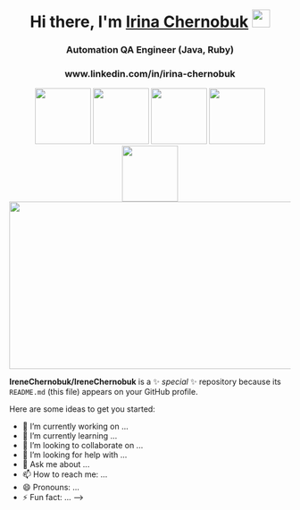 <h1 align="center">Hi there, I'm <a href="https://daniilshat.ru/" target="_blank">Irina Chernobuk</a> 
<img src="https://github.com/blackcater/blackcater/raw/main/images/Hi.gif" height="32"/></h1>
<h3 align="center"> Automation QA Engineer (Java, Ruby) </h3>
<h3 align="center"> www.linkedin.com/in/irina-chernobuk </h3>

<div id="header" align="center">
  <img src="https://media.giphy.com/media/zgduo4kWRRDVK/giphy.gif" width="100"/>
  <img src="https://media.giphy.com/media/zgduo4kWRRDVK/giphy.gif" width="100"/>
  <img src="https://media.giphy.com/media/zgduo4kWRRDVK/giphy.gif" width="100"/>
  <img src="https://media.giphy.com/media/zgduo4kWRRDVK/giphy.gif" width="100"/>
  <img src="https://media.giphy.com/media/zgduo4kWRRDVK/giphy.gif" width="100"/>
</div>

<div align="center">
  <img src="https://media.giphy.com/media/dWesBcTLavkZuG35MI/giphy.gif" width="600" height="300"/>
</div>


**IreneChernobuk/IreneChernobuk** is a ✨ _special_ ✨ repository because its `README.md` (this file) appears on your GitHub profile.

Here are some ideas to get you started:

- 🔭 I’m currently working on ...
- 🌱 I’m currently learning ...
- 👯 I’m looking to collaborate on ...
- 🤔 I’m looking for help with ...
- 💬 Ask me about ...
- 📫 How to reach me: ...
- 😄 Pronouns: ...
- ⚡ Fun fact: ...
-->
